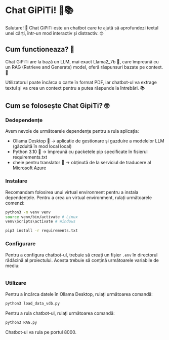 # Chat GiPiTi! 🤖📚

Salutare! 👋 Chat GiPiTi este un chatbot care te ajută să aprofundezi textul unei cărți, într-un mod interactiv și distractiv. 🤓

## Cum functioneaza? 🤔

Chat GiPiTi are la bază un LLM, mai exact Llama2_7b 🦙, care împreună cu un RAG (Retrieve and Generate) model, oferă răspunsuri bazate pe context. 🤖

Utilizatorul poate încărca o carte în format PDF, iar chatbot-ul va extrage textul și va crea un context pentru a putea răspunde la întrebări. 📚

## Cum se folosește Chat GipiTi? 🤓

### Dedependențe

Avem nevoie de următoarele dependențe pentru a rula aplicația:

- Ollama Desktop 🦙 -> aplicatie de gestionare și gazduire a modelelor LLM (găzduită în mod local local)
- Python 3.10 🐍 -> împreună cu packetele pip specificate în fisierul requirements.txt
- cheie pentru translator 🔑 -> obținută de la serviciul de traducere al [Microsoft Azure](https://portal.azure.com/#create/Microsoft.CognitiveServicesTextTranslation)

### Instalare

Recomandam folosirea unui virtual environment pentru a instala dependențele. Pentru a crea un virtual environment, rulați următoarele comenzi:

```bash
python3 -m venv venv
source venv/bin/activate # Linux
venv\Scripts\activate # Windows
```

```bash
pip3 install -r requirements.txt
```

### Configurare

Pentru a configura chatbot-ul, trebuie să creați un fișier `.env` în directorul rădăcină al proiectului. Acesta trebuie să conțină următoarele variabile de mediu:

```bash

```

### Utilizare

Pentru a încărca datele în Ollama Desktop, rulați următoarea comandă:

```bash
python3 load_data_vdb.py
```

Pentru a rula chatbot-ul, rulați următoarea comandă:

```bash
python3 RAG.py
```

Chatbot-ul va rula pe portul 8000.
